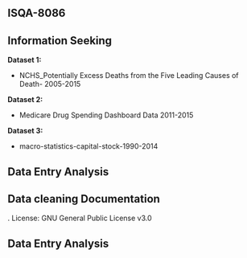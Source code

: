 ## ISQA-8086
## Information Seeking

**Dataset 1:**

* NCHS_Potentially Excess Deaths from the Five Leading Causes of Death- 2005-2015

**Dataset 2:**

* Medicare Drug Spending Dashboard Data 2011-2015

**Dataset 3:**

* macro-statistics-capital-stock-1990-2014
## Data Entry Analysis
## Data cleaning Documentation
. License: GNU General Public License v3.0

## Data Entry Analysis
